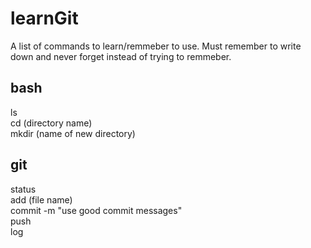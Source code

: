 # learnGit
A list of commands to learn/remmeber to use. Must remember to write down and never forget instead of trying to remmeber.<br>

## bash
ls <br>
cd (directory name) <br>
mkdir (name of new directory) <br>

## git
status <br>
add (file name) <br>
commit -m "use good commit messages" <br>
push <br>
log <br>